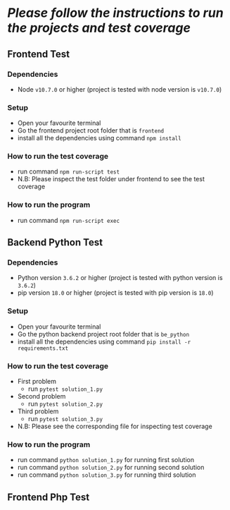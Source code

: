 # ***Please follow the instructions to run the projects and test coverage***

## Frontend Test
### Dependencies 
- Node `v10.7.0` or higher (project is tested with node version is `v10.7.0`)
### Setup
- Open your favourite terminal
- Go the frontend project root folder that is `frontend`
- install all the dependencies using command `npm install`
### How to run the test coverage
- run command `npm run-script test`
- N.B: Please inspect the test folder under frontend to see the test coverage
### How to run the program
- run command `npm run-script exec`

## Backend Python Test
### Dependencies 
- Python version `3.6.2` or higher (project is tested with python version is `3.6.2`)
- pip version `18.0` or higher (project is tested with pip version is `18.0`)
### Setup
- Open your favourite terminal
- Go the python backend project root folder that is `be_python`
- install all the dependencies using command `pip install -r requirements.txt`
### How to run the test coverage
- First problem
  - run `pytest solution_1.py`
- Second problem
  - run `pytest solution_2.py`
- Third problem
  - run `pytest solution_3.py`
- N.B: Please see the corresponding file for inspecting test coverage
### How to run the program
- run command `python solution_1.py` for running first solution
- run command `python solution_2.py` for running second solution
- run command `python solution_3.py` for running third solution

## Frontend Php Test 